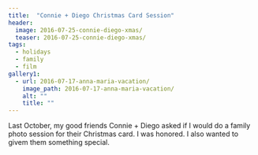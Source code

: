```yaml
---
title:  "Connie + Diego Christmas Card Session"
header:
  image: 2016-07-25-connie-diego-xmas/
  teaser: 2016-07-25-connie-diego-xmas/
tags: 
  - holidays
  - family
  - film
gallery1:
  - url: 2016-07-17-anna-maria-vacation/
    image_path: 2016-07-17-anna-maria-vacation/
    alt: ""
    title: ""
---
```


Last October, my good friends Connie + Diego asked if I would do a family photo session for their Christmas card. I was honored. I also wanted to givem them something special.

